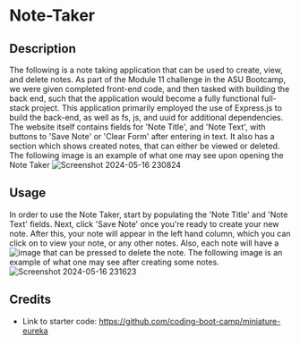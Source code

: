 # Note-Taker

## Description
The following is a note taking application that can be used to create, view, and delete notes. As part of the Module 11 challenge in the ASU Bootcamp, we were given completed front-end code, and then tasked with building the back end, such that the application would 
become a fully functional full-stack project. This application primarily employed the use of Express.js to build the back-end, as well as fs, js, and uuid for additional dependencies. The website itself contains fields for 'Note Title', and 'Note Text', with buttons to 'Save Note' or 'Clear Form' after entering in text. It also has a section which shows created notes, that can either be viewed or deleted. The following image is an example of what one may see upon opening the Note Taker 
![Screenshot 2024-05-16 230824](https://github.com/Rinovi/Note-Taker/assets/160938078/19b0d142-f819-49d9-a28a-7f7cb548c1ff)

## Usage
In order to use the Note Taker, start by populating the 'Note Title' and 'Note Text' fields. Next, click 'Save Note' once you're ready to create your new note. After this, your note will appear in the left hand column, which you can click on to view your note, or any other notes. Also, each note will have a ![image](https://github.com/Rinovi/Note-Taker/assets/160938078/27abf2a0-8930-4f4f-a070-ca1c34b479fe) that can be pressed to delete the note. The following image is an example of what one may see after creating some notes.
![Screenshot 2024-05-16 231623](https://github.com/Rinovi/Note-Taker/assets/160938078/4a004dcd-791a-43ab-8382-b076aff75301)


## Credits
* Link to starter code: https://github.com/coding-boot-camp/miniature-eureka
